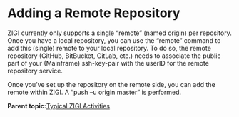 # Adding a Remote Repository

ZIGI currently only supports a single “remote” \(named origin\) per repository. Once you have a local repository, you can use the “remote” command to add this \(single\) remote to your local repository. To do so, the remote repository \(GitHub, BitBucket, GitLab, etc.\) needs to associate the public part of your \(Mainframe\) ssh-key-pair with the userID for the remote repository service.

Once you’ve set up the repository on the remote side, you can add the remote within ZIGI. A “push –u origin master” is performed.

**Parent topic:**[Typical ZIGI Activities](zOS_ISPF_Git_Interface_Users_Guide_V3R0_typical_zigi_activities.md)

